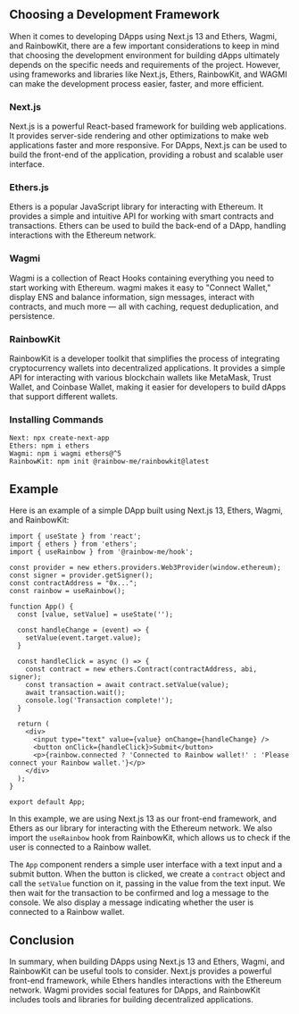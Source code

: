 ## Choosing a Development Framework

When it comes to developing DApps using Next.js 13 and Ethers, Wagmi, and RainbowKit, there are a few important considerations to keep in mind that choosing the development environment for building dApps ultimately depends on the specific needs and requirements of the project. However, using frameworks and libraries like Next.js, Ethers, RainbowKit, and WAGMI can make the development process easier, faster, and more efficient.

### Next.js

Next.js is a powerful React-based framework for building web applications. It provides server-side rendering and other optimizations to make web applications faster and more responsive. For DApps, Next.js can be used to build the front-end of the application, providing a robust and scalable user interface.

### Ethers.js

Ethers is a popular JavaScript library for interacting with Ethereum. It provides a simple and intuitive API for working with smart contracts and transactions. Ethers can be used to build the back-end of a DApp, handling interactions with the Ethereum network.

### Wagmi

Wagmi is a collection of React Hooks containing everything you need to start working with Ethereum. wagmi makes it easy to "Connect Wallet," display ENS and balance information, sign messages, interact with contracts, and much more — all with caching, request deduplication, and persistence.

### RainbowKit

RainbowKit is a developer toolkit that simplifies the process of integrating cryptocurrency wallets into decentralized applications. It provides a simple API for interacting with various blockchain wallets like MetaMask, Trust Wallet, and Coinbase Wallet, making it easier for developers to build dApps that support different wallets.

### Installing Commands

```
Next: npx create-next-app
Ethers: npm i ethers
Wagmi: npm i wagmi ethers@^5
RainbowKit: npm init @rainbow-me/rainbowkit@latest
```

## Example

Here is an example of a simple DApp built using Next.js 13, Ethers, Wagmi, and RainbowKit:

```
import { useState } from 'react';
import { ethers } from 'ethers';
import { useRainbow } from '@rainbow-me/hook';

const provider = new ethers.providers.Web3Provider(window.ethereum);
const signer = provider.getSigner();
const contractAddress = "0x...";
const rainbow = useRainbow();

function App() {
  const [value, setValue] = useState('');

  const handleChange = (event) => {
    setValue(event.target.value);
  }

  const handleClick = async () => {
    const contract = new ethers.Contract(contractAddress, abi, signer);
    const transaction = await contract.setValue(value);
    await transaction.wait();
    console.log('Transaction complete!');
  }

  return (
    <div>
      <input type="text" value={value} onChange={handleChange} />
      <button onClick={handleClick}>Submit</button>
      <p>{rainbow.connected ? 'Connected to Rainbow wallet!' : 'Please connect your Rainbow wallet.'}</p>
    </div>
  );
}

export default App;
```

In this example, we are using Next.js 13 as our front-end framework, and Ethers as our library for interacting with the Ethereum network. We also import the `useRainbow` hook from RainbowKit, which allows us to check if the user is connected to a Rainbow wallet.

The `App` component renders a simple user interface with a text input and a submit button. When the button is clicked, we create a `contract` object and call the `setValue` function on it, passing in the value from the text input. We then wait for the transaction to be confirmed and log a message to the console. We also display a message indicating whether the user is connected to a Rainbow wallet.

## Conclusion

In summary, when building DApps using Next.js 13 and Ethers, Wagmi, and RainbowKit can be useful tools to consider. Next.js provides a powerful front-end framework, while Ethers handles interactions with the Ethereum network. Wagmi provides social features for DApps, and RainbowKit includes tools and libraries for building decentralized applications.
